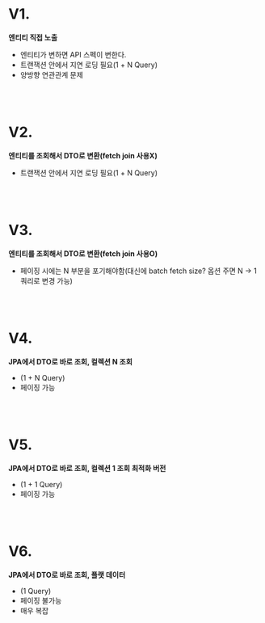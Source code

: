# V1. 

__엔티티 직접 노출__


- 엔티티가 변하면 API 스펙이 변한다.
- 트랜잭션 안에서 지연 로딩 필요(1 + N Query)
- 양방향 연관관계 문제

<br><br>

# V2. 

__엔티티를 조회해서 DTO로 변환(fetch join 사용X)__

- 트랜잭션 안에서 지연 로딩 필요(1 + N Query)

<br><br>

# V3. 

__엔티티를 조회해서 DTO로 변환(fetch join 사용O)__

- 페이징 시에는 N 부분을 포기해야함(대신에 batch fetch size? 옵션 주면 N -> 1 쿼리로 변경
 가능)

 <br><br>

# V4.

__JPA에서 DTO로 바로 조회, 컬렉션 N 조회__

- (1 + N Query)
- 페이징 가능

<br><br>

# V5. 

__JPA에서 DTO로 바로 조회, 컬렉션 1 조회 최적화 버전__

- (1 + 1 Query)
- 페이징 가능

<br><br>

# V6. 

__JPA에서 DTO로 바로 조회, 플랫 데이터__

- (1 Query)
- 페이징 불가능
- 매우 복잡


<br><br>
